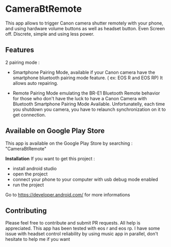 # CameraBtRemote
This app allows to trigger Canon camera shutter remotely with your phone, and using hardware volume buttons as well as headset button.
Even Screen off. Discrete, simple and using less power.

## Features
2 pairing mode :

- Smartphone Pairing Mode, available if your Canon camera have the smartphone bluetooth pairing mode feature. ( ex: EOS R and EOS RP)
It allows auto repairing.

- Remote Pairing Mode emulating the BR-E1 Bluetooth Remote behavior for those who don't have the luck to have a Canon Camera with    Bluetooth Smartphone Pairing Mode Available. 
Unfortunatelly, each time you shutdown you camera, you have to relaunch synchronization on it to get connection.

## Available on Google Play Store

This app is available on the Google Play Store by searching : "CameraBtRemote"


**Installation**
If you want to get this project :

- install android studio
- open the project
- connect your phone to your computer with usb debug mode enabled
- run the project

Go to https://developer.android.com/ for more informations


## Contributing
Please feel free to contribute and submit PR requests. All help is appreciated. 
This app has been tested with eos r and eos rp. 
I have some issue with headset control reliability by using music app in parallel, don't hesitate to help me if you want


